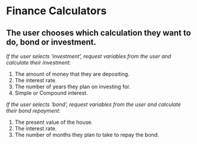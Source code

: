 # **Finance Calculators**

## The user chooses which calculation they want to do, bond or investment.

*If the user selects ‘investment’, request variables from the user and calculate their investment:*
1. The amount of money that they are depositing.
2. The interest rate.
3. The number of years they plan on investing for.
4. Simple or Compound interest.

*If the user selects ‘bond’, request variables from the user and calculate their bond repayment:*
1. The present value of the house.
2. The interest rate.
3. The number of months they plan to take to repay the bond.

